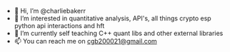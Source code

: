 - 👋 Hi, I’m @charliebakerr
- 👀 I’m interested in quantitative analysis, API's,  all things crypto esp python api interactions and hft
- 🌱 I’m currently self teaching C++ quant libs and other external libraries
- 📫 You can reach me on cgb200021@gmail.com

